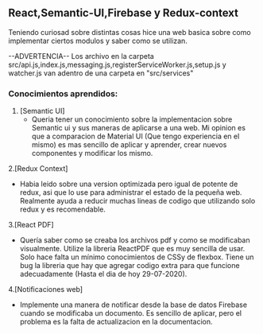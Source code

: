 ## React,Semantic-UI,Firebase y Redux-context

Teniendo curiosad sobre distintas cosas hice una web basica sobre como implementar ciertos modulos y saber como se utilizan.

--ADVERTENCIA-- Los archivo en la carpeta src/api.js,index.js,messaging.js,registerServiceWorker.js,setup.js y watcher.js van adentro de una carpeta en "src/services"
### Conocimientos aprendidos:

1. [Semantic UI]
   - Queria tener un conocimiento sobre la implementacion sobre Semantic ui y sus maneras de aplicarse a una web. Mi opinion es que a comparacion de Material UI (Que tengo experiencia en el mismo) es mas sencillo de aplicar y aprender, crear nuevos componentes y modificar los mismo.

2.[Redux Context]
   - Habia leido sobre una version optimizada pero igual de potente de redux, asi que lo use para administrar el estado de la pequeña web. Realmente ayuda a reducir muchas lineas de codigo que utilizando solo redux y es recomendable.

3.[React PDF]
   - Quería saber como se creaba los archivos pdf y como se modificaban visualmente. Utilize la libreria ReactPDF que es muy sencilla de usar. Solo hace falta un mínimo conocimientos de CSSy de flexbox. Tiene un bug la libreria que hay que agregar codigo extra para que funcione adecuadamente (Hasta el dia de hoy 29-07-2020).

4.[Notificaciones web]
   - Implemente una manera de notificar desde la base de datos Firebase cuando se modificaba un documento. Es sencillo de aplicar, pero el problema es la falta de actualizacion en la documentacion.

